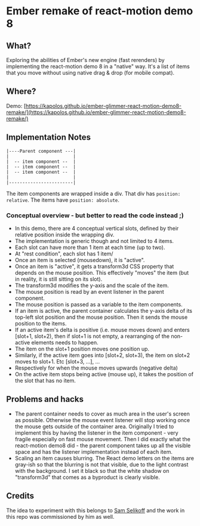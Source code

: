 # Ember remake of react-motion demo 8

## What?

Exploring the abilities of Ember's new engine (fast rerenders) by implementing the react-motion demo 8 in a "native" way.
It's a list of items that you move without using native drag & drop (for mobile compat).

## Where?

Demo: [https://kapolos.github.io/ember-glimmer-react-motion-demo8-remake/](https://kapolos.github.io/ember-glimmer-react-motion-demo8-remake/)

## Implementation Notes

```
|----Parent component ---|
|                        |
|  -- item component --  |
|  -- item component --  |
|  -- item component --  |     
|                        |
|------------------------|
```

The item components are wrapped inside a div. That div has `position: relative`.
The items have `position: absolute`.

### Conceptual overview - but better to read the code instead ;)

* In this demo, there are 4 conceptual vertical slots, defined by their relative position inside the wrapping div.
* The implementation is generic though and not limited to 4 items.
* Each slot can have more than 1 item at each time (up to two).
* At "rest condition", each slot has 1 item/
* Once an item is selected (mousedown), it is "active".
* Once an item is "active", it gets a transform3d CSS property that depends on the mouse position. This effectively "moves" the item (but in reality, it is still sitting on its slot).
* The transform3d modifies the y-axis and the scale of the item.
* The mouse position is read by an event listener in the parent component.
* The mouse position is passed as a variable to the item components.
* If an item is active, the parent container calculates the y-axis delta of its top-left slot position and the mouse position. Then it sends the mouse position to the items.
* If an active item's delta is positive (i.e. mouse moves down) and enters [slot+1, slot+2), then if slot+1 is not empty, a rearranging of the non-active elements needs to happen.
* The item on the slot+1 position moves one position up.
* Similarly, if the active item goes into [slot+2, slot+3), the item on slot+2 moves to slot+1. Etc [slot+3, ...], ...
* Respectively for when the mouse moves upwards (negative delta)
* On the active item stops being active (mouse up), it takes the position of the slot that has no item.

## Problems and hacks

* The parent container needs to cover as much area in the user's screen as possible. Otherwise the mouse event listener will stop working once the mouse gets outside of the container area. Originally I tried to implement this by having the listener in the item component - very fragile especially on fast mouse movement. Then I did exactly what the react-motion demo8 did - the parent component takes up all the visible space and has the listener implementation instead of each item.
* Scaling an item causes blurring. The React demo letters on the items are gray-ish so that the blurring is not that visible, due to the light contrast with the background. I set it black so that the white shadow on "transform3d" that comes as a byproduct is clearly visible.

## Credits

The idea to experiment with this belongs to [Sam Selikoff](https://github.com/samselikoff) and the work in this repo was commissioned by him as well.
